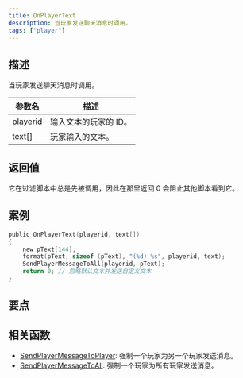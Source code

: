 ```yaml
---
title: OnPlayerText
description: 当玩家发送聊天消息时调用。
tags: ["player"]
---
```


## 描述

当玩家发送聊天消息时调用。

| 参数名   | 描述                  |
| -------- | --------------------- |
| playerid | 输入文本的玩家的 ID。 |
| text[]   | 玩家输入的文本。      |

## 返回值

它在过滤脚本中总是先被调用，因此在那里返回 0 会阻止其他脚本看到它。

## 案例

```c
public OnPlayerText(playerid, text[])
{
    new pText[144];
    format(pText, sizeof (pText), "(%d) %s", playerid, text);
    SendPlayerMessageToAll(playerid, pText);
    return 0; // 忽略默认文本并发送自定义文本
}
```

## 要点

<TipNPCCallbacksCN />

## 相关函数

- [SendPlayerMessageToPlayer](../functions/SendPlayerMessageToPlayer): 强制一个玩家为另一个玩家发送消息。
- [SendPlayerMessageToAll](../functions/SendPlayerMessageToAll): 强制一个玩家为所有玩家发送消息。
